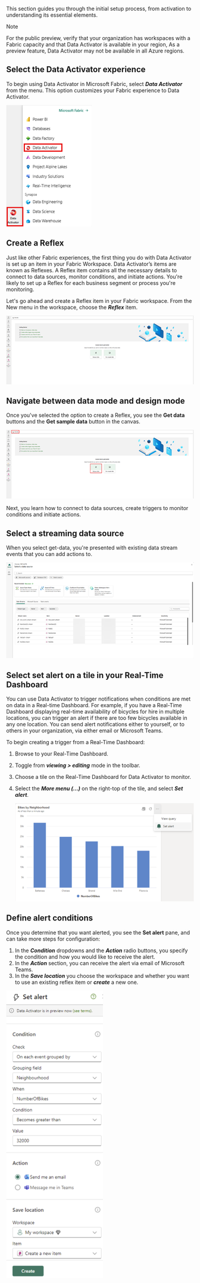 
This section guides you through the initial setup process, from activation to understanding its essential elements.

> [!NOTE]
> For the public preview, verify that your organization has workspaces with a Fabric capacity and that Data Activator is available in your region, As a preview feature, Data Activator may not be available in all Azure regions.

## Select the Data Activator experience

To begin using Data Activator in Microsoft Fabric, select ***Data Activator*** from the menu. This option customizes your Fabric experience to Data Activator.

![Screenshot of selecting Data Activator in Fabric.](../media/data-activator-select.png)

## Create a Reflex

Just like other Fabric experiences, the first thing you do with Data Activator is set up an item in your Fabric Workspace. Data Activator’s items are known as Reflexes. A Reflex item contains all the necessary details to connect to data sources, monitor conditions, and initiate actions. You're likely to set up a Reflex for each business segment or process you're monitoring.

Let's go ahead and create a Reflex item in your Fabric workspace. From the New menu in the workspace, choose the ***Reflex*** item.

[ ![Screenshot of selecting Reflexes in Data Activator.](../media/get-reflex-data.png) ](../media/get-reflex-data-large.png)

## Navigate between data mode and design mode

Once you've selected the option to create a Reflex, you see the **Get data** buttons and the **Get sample data** button in the canvas.

[ ![Screenshot of selecting Data or Design modes in Data Activator.](../media/get-data.png) ](../media/get-data-large.png)

Next, you learn how to connect to data sources, create triggers to monitor conditions and initiate actions.

## Select a streaming data source

When you select get-data, you're presented with existing data stream events that you can add actions to.

[ ![Screenshot of selecting data stream events in Data Activator.](../media/data-stream-events.png) ](../media/data-stream-events-large.png)


## Select set alert on a tile in your Real-Time Dashboard

You can use Data Activator to trigger notifications when conditions are met on data in a Real-time Dashboard. For example, if you have a Real-Time Dashboard displaying real-time availability of bicycles for hire in multiple locations, you can trigger an alert if there are too few bicycles available in any one location. You can send alert notifications either to yourself, or to others in your organization, via either email or Microsoft Teams.

To begin creating a trigger from a Real-Time Dashboard:

1. Browse to your Real-Time Dashboard.
1. Toggle from ***viewing > editing*** mode in the toolbar.
1. Choose a tile on the Real-Time Dashboard for Data Activator to monitor.
1. Select the ***More menu (...)*** on the right-top of the tile, and select ***Set alert***. 

    ![Set alert in Real-Time Dashboard](../media/real-time-dashboard-alert.png)

## Define alert conditions

Once you determine that you want alerted, you see the **Set alert** pane, and can take more steps for configuration:

1. In the ***Condition*** dropdowns and the ***Action*** radio buttons, you specify the condition and how you would like to receive the alert.
1. In the ***Action*** section, you can receive the alert via email of Microsoft Teams.
1. In the ***Save location*** you choose the workspace and whether you want to use an existing reflex item or ***create*** a new one.

![Configuring alert settings](../media/real-time-dashboard-alert-settings.png) 
